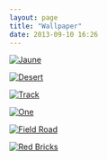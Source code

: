 ```yaml
---
layout: page
title: "Wallpaper"
date: 2013-09-10 16:26
---
```


[![Jaune][1]](http://mariesturges.deviantart.com/art/Jaune-for-Desktop-211582680)

[![Desert][2]](http://bo0xvn.deviantart.com/art/164-264533610)

[![Track][3]](http://fiftyfootshadows.net/2011/08/17/aiaiai-tracks/)

[![One][4]](http://georgeharrison.deviantart.com/art/One-148479573)

[![Field Road][5]](http://natsum-i.deviantart.com/art/Field-Road-272463310)

[![Red Bricks][6]](http://mantia.me/wallpaper/red-bricks/)

[1]: http://images.sayzlim.net/wallpaper/jaune.jpg
[2]: http://images.sayzlim.net/wallpaper/desert.jpg
[3]: http://images.sayzlim.net/wallpaper/track.jpg
[4]: http://images.sayzlim.net/wallpaper/one.jpg
[5]: http://images.sayzlim.net/wallpaper/field_road.jpg
[6]: http://images.sayzlim.net/wallpaper/red_bricks.jpg
